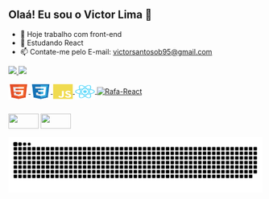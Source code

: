 ## Olaá! Eu sou o Victor Lima 👋

- 🔭 Hoje trabalho com front-end
- 🌱 Estudando React
- 📫 Contate-me pelo E-mail: victorsantosob95@gmail.com

<div>
  <a href="https://www.linkedin.com/in/victor-lima-a058741a3/">
  <img height="180em" src="https://github-readme-stats.vercel.app/api?username=Victor-Santos33&show_icons=true&theme=dracula&include_all_commits=true&count_private=true"/>
  <img height="180em" src="https://github-readme-stats.vercel.app/api/top-langs/?username=Victor-Santos33&layout=compact&langs_count=7&theme=dracula"/>
</div>
  
<div style="display: inline_block"><br>
  <img align="center" alt="Rafa-HTML" height="30" width="40" src="https://raw.githubusercontent.com/devicons/devicon/master/icons/html5/html5-original.svg">
  <img align="center" alt="Rafa-CSS" height="30" width="40" src="https://raw.githubusercontent.com/devicons/devicon/master/icons/css3/css3-original.svg">
  <img align="center" alt="Rafa-Js" height="30" width="40" src="https://raw.githubusercontent.com/devicons/devicon/master/icons/javascript/javascript-plain.svg">
  <img align="center" alt="Rafa-React" height="30" width="40" src="https://raw.githubusercontent.com/devicons/devicon/master/icons/react/react-original.svg">
  <img align="center" alt="Rafa-React" height="30" width="40" src="https://icongr.am/devicon/photoshop-plain.svg?size=128&color=a411e8">
</div>

  ##
  
<div>
  <a href = "mailto:victorsantosob95@gmail.com"><img height="30" width="60" src="https://img.shields.io/badge/-Gmail-%23333?style=for-the-badge&logo=gmail&logoColor=red" target="_blank"></a>
  <a href="https://www.linkedin.com/in/victor-lima-a058741a3/" target="_blank"> <img height="30" width="60" src="https://img.shields.io/badge/-LinkedIn-%230077B5?style=for-the-     badge&logo=linkedin&logoColor=white" target="_blank"></a>
  
  ![Snake animation](https://github.com/Victor-Santos33/Victor-Santos33/blob/output/github-contribution-grid-snake.svg)
  
</div>
